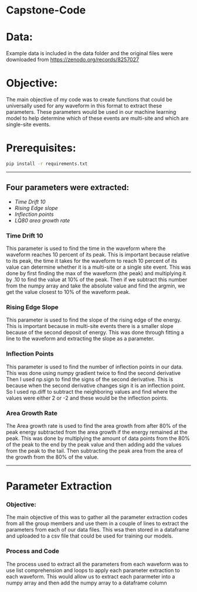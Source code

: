 # Capstone-Code
# Data:
Example data is included in the data folder and the original files were downloaded from https://zenodo.org/records/8257027
# Objective:
The main objective of my code was to create functions that could be universally used for any waveform in this format to extract these parameters. These parameters would be used in our machine learning model to help determine which of these events are multi-site and which are single-site events.
# Prerequisites:
```bash
pip install -r requirements.txt
```
___
## Four parameters were extracted: 
- *Time Drift 10*
- *Rising Edge slope*
- *Inflection points*
- *LQ80 area growth rate*
### Time Drift 10
This parameter is used to find the time in the waveform where the waveform reaches 10 percent of its peak. This is important because relative to its peak, the time it takes for the waveform to reach 10 percent of its value can determine whether it is a multi-site or a single site event. This was done by first finding the max of the waveform (the peak) and multiplying it by .10 to find the value at 10% of the peak. Then if we subtract this number from the numpy array and take the absolute value and find the argmin, we get the value closest to 10% of the waveform peak.
### Rising Edge Slope
This parameter is used to find the slope of the rising edge of the energy. This is important because in multi-site events there is a smaller slope because of the second deposit of energy. This was done through fitting a line to the waveform and extracting the slope as a parameter.
### Inflection Points
This parameter is used to find the number of inflection points in our data. This was done using numpy gradient twice to find the second derivative Then I used np.sign to find the signs of the second derivative. This is because when the second derivative changes sign it is an inflection point. So I used np.diff to subtract the neighboring values and find where the values were either 2 or -2 and these would be the inflection points. 
### Area Growth Rate
The Area growth rate is used to find the area growth from after 80% of the peak energy subtracted from the area growth if the energy remained at the peak. This was done by multiplying the amount of data points from the 80% of the peak to the end by the peak value and then adding add the values from the peak to the tail. Then subtracting the peak area from the area of the growth from the 80% of the value.
___
# Parameter Extraction
### Objective:
The main objective of this was to gather all the parameter extraction codes from all the group members and use them in a couple of lines to extract the parameters from each of our data files. This wsa then stored in a dataframe and uploaded to a csv file that could be used for training our models.
### Process and Code
The process used to extract all the parameters from each waveform was to use list comprehension and loops to apply each parameter extraction to each waveform. This would allow us to extract each pararmeter into a numpy array and then add the numpy array to a dataframe column
